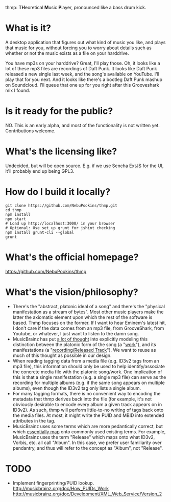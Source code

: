 thmp: **TH**eoretical **M**usic **P**layer, pronounced like a bass drum kick.

# What is it?

A desktop application that figures out what kind of music you like, and plays
that music for you, without forcing you to worry about details such as whether
or not the music exists as a file on your harddrive.

You have mp3s on your harddrive? Great, I'll play those. Oh, it looks like a lot
of these mp3 files are recordings of Daft Punk. It looks like Daft Punk
released a new single last week, and the song's available on YouTube. I'll play
that for you next. And it looks like there's a bootleg Daft Punk mashup on
Soundcloud. I'll queue that one up for you right after this Grooveshark mix I
found.

# Is it ready for the public?

NO. This is an early alpha, and most of the functionality is not written yet.
Contributions welcome.

# What's the licensing like?

Undecided, but will be open source. E.g. if we use Sencha ExtJS for the UI,
it'll probably end up being GPL3.

# How do I build it locally?

    git clone https://github.com/NebuPookins/thmp.git
    cd thmp
    npm install
    npm start
    # Load up http://localhost:3000/ in your browser
    # Optional: Use set up grunt for jshint checking
    npm install grunt-cli --global
    grunt

# What's the official homepage?

https://github.com/NebuPookins/thmp

# What's the vision/philosophy?

* There's the "abstract, platonic ideal of a song" and there's the "physical
  manifestation as a stream of bytes". Most other music players make the latter
  the axiomatic element upon which the rest of the software is based. Thmp
  focuses on the former. If I want to hear Eminem's latest hit, I don't care if
  the data comes from an mp3 file, from GrooveShark, from Youtube, or whatever,
  I just want to listen to the damn song.
* MusicBrainz has put [a lot of thought](http://musicbrainz.org/doc/MusicBrainz_Database/Schema)
  into explicitly modeling this distinction between the platonic form of the
  song (a "[work](http://musicbrainz.org/doc/Work)"), and its manifestations
  (a "[recording/Released Track](http://musicbrainz.org/doc/Recording)"). We
  want to reuse as much of this thought as possible in our design.
* When reading tagging data from a media file (e.g. ID3v2 tags from an mp3 file),
  this information should only be used to help identify/associate the concrete
  media file with the platonic song/work. One implication of this is that a
  single manifestation (e.g. a single mp3 file) can serve as the recording for
  multiple albums (e.g. if the same song appears on multiple albums), even though
  the ID3v2 tag only lists a single album.
* For many tagging formats, there is no convenient way to encoding the metadata
  that thmp derives back into the file (for example, it's not obviously
  desirable to encode every album a given track appears on in ID3v2). As such,
  thmp will perform little-to-no writing of tags back onto the media files. At
  most, it might write the PUID and MBID into extended attributes in the tag.
* MusicBrainz uses some terms which are more pedantically correct, but which
  [essentially map](http://musicbrainz.org/doc/MusicBrainz_Picard/Tags/Mapping)
  onto commonly used existing terms. For example, MusicBrainz uses the term
  "Release" which maps onto what ID3v2, Vorbis, etc. all call "Album". In this
  case, we prefer user familiarity over pendantry, and thus will refer to the
  concept as "Album", not "Release".

# TODO

* Implement fingerprinting/PUID lookup. http://musicbrainz.org/doc/How_PUIDs_Work
  http://musicbrainz.org/doc/Development/XML_Web_Service/Version_2
